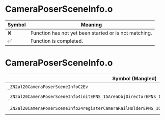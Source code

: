 # CameraPoserSceneInfo.o
| Symbol | Meaning 
| ------------- | ------------- 
| :x: | Function has not yet been started or is not matching. 
| :white_check_mark: | Function is completed. 


# CameraPoserSceneInfo.o
| Symbol (Mangled) | Symbol (Demangled) | Decompiled? |
| ------------- |  ------------- | ------------- |
| `_ZN2al20CameraPoserSceneInfoC2Ev` | `al::CameraPoserSceneInfo::CameraPoserSceneInfo(void)` | :x: |
| `_ZN2al20CameraPoserSceneInfo4initEPNS_15AreaObjDirectorEPNS_17CollisionDirectorEPKNS_13AudioDirectorE` | `al::CameraPoserSceneInfo::init(al::AreaObjDirector *,al::CollisionDirector *,al::AudioDirector const*)` | :x: |
| `_ZN2al20CameraPoserSceneInfo24registerCameraRailHolderEPNS_16CameraRailHolderE` | `al::CameraPoserSceneInfo::registerCameraRailHolder(al::CameraRailHolder *)` | :x: |
